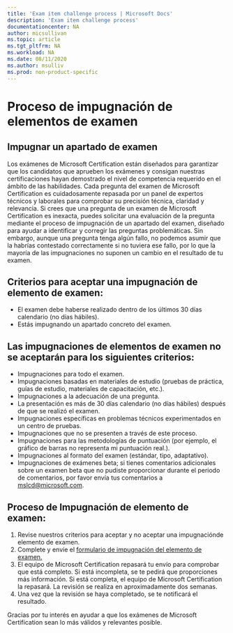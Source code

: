 ```yaml
---
title: 'Exam item challenge process | Microsoft Docs'
description: 'Exam item challenge process' 
documentationcenter: NA 
author: micsullivan
ms.topic: article
ms.tgt_pltfrm: NA
ms.workload: NA
ms.date: 08/11/2020
ms.author: msulliv
ms.prod: non-product-specific
---
```

# Proceso de impugnación de elementos de examen

## Impugnar un apartado de examen

Los exámenes de Microsoft Certification están diseñados para garantizar que los candidatos que aprueben los exámenes y consigan nuestras certificaciones hayan demostrado el nivel de competencia requerido en el ámbito de las habilidades. Cada pregunta del examen de Microsoft Certification es cuidadosamente repasada por un panel de expertos técnicos y laborales para comprobar su precisión técnica, claridad y relevancia. Si crees que una pregunta de un examen de Microsoft Certification es inexacta, puedes solicitar una evaluación de la pregunta mediante el proceso de impugnación de un apartado del examen, diseñado para ayudar a identificar y corregir las preguntas problemáticas. Sin embargo, aunque una pregunta tenga algún fallo, no podemos asumir que la habrías contestado correctamente si no tuviera ese fallo, por lo que la mayoría de las impugnaciones no suponen un cambio en el resultado de tu examen.

## Criterios para aceptar una impugnación de elemento de examen:

- El examen debe haberse realizado dentro de los últimos 30 días calendario (no días hábiles).
- Estás impugnando un apartado concreto del examen.

## Las impugnaciones de elementos de examen no se aceptarán para los siguientes criterios:

- Impugnaciones para todo el examen.
- Impugnaciones basadas ​​en materiales de estudio (pruebas de práctica, guías de estudio, materiales de capacitación, etc.).
- Impugnaciones a la adecuación de una pregunta.
- La presentación es más de 30 días calendario (no días hábiles) después de que se realizó el examen.
- Impugnaciones específicas en problemas técnicos experimentados en un centro de pruebas.
- Impugnaciones que no se presenten a través de este proceso.
- Impugnaciones para las metodologías de puntuación (por ejemplo, el gráfico de barras no representa mi puntuación real.).
- Impugnaciones al formato del examen (estándar, tipo, adaptativo).
- Impugnaciones de exámenes beta; si tienes comentarios adicionales sobre un examen beta que no pudiste proporcionar durante el periodo de comentarios, por favor envía tus comentarios a [mslcd@microsoft.com](mailto:mslcd@microsoft.com).

## Proceso de Impugnación de elemento de examen:

1. Revise nuestros criterios para aceptar y no aceptar una impugnaciónde elemento de examen.
2. Complete y envíe el [formulario de impugnación del elemento de examen.](https://forms.office.com/Pages/ResponsePage.aspx?id=v4j5cvGGr0GRqy180BHbR_ISAtLPKo9OtWclB8hC17dUOEpJNklTMlBWWFc0UUI2VjJBTUI5REVWUC4u)
3. El equipo de Microsoft Certification repasará tu envío para comprobar que está completo. Si está incompleta, se te pedirá que proporciones más información. Si está completa, el equipo de Microsoft Certification la repasará. La revisión se realiza en aproximadamente dos semanas.
4. Una vez que la revisión se haya completado, se te notificará el resultado.

Gracias por tu interés en ayudar a que los exámenes de Microsoft Certification sean lo más válidos y relevantes posible.

